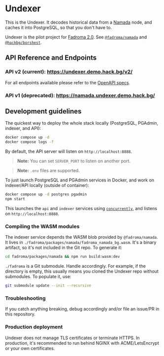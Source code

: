 # Undexer

This is the Undexer. It decodes historical data from a [Namada](https://namada.net/)
node, and caches it into PostgreSQL, so that you don't have to.

Undexer is the pilot project for [Fadroma 2.0](https://github.com/hackbg/fadroma/).
See [`@fadroma/namada`](https://github.com/hackbg/fadroma/tree/v2/packages/namada)
and [`@hackbg/borshest`](https://github.com/hackbg/toolbox/tree/main/borshest).

## API Reference and Endpoints

### API v2 (current):  https://undexer.demo.hack.bg/v2/

For all endpoints available please refer to the [OpenAPI specs](swagger.yaml).

### API v1 (deprecated): https://namada.undexer.demo.hack.bg/

## Development guidelines

The quickest way to deploy the whole stack locally
(PostgreSQL, PGAdmin, indexer, and API):

```bash
docker compose up -d
docker compose logs -f
```

By default, the API server will listen on `http://localhost:8888`.

> **Note:** You can set `SERVER_PORT` to listen on another port.

> **Note:** `.env` files are supported.

To just launch PostgreSQL and PGAdmin services in Docker, and
work on indexer/API locally (outside of container):

```bash
docker compose up -d postgres pgadmin
npm start
```

This launches the `api` and `indexer` services using [`concurrently`](https://www.npmjs.com/package/concurrently),
and listens on `http://localhost:8888`.

### Compiling the WASM modules

The indexer service depends the WASM blob provided by `@fadroma/namada`.
It lives in `./fadroma/packages/namada/fadroma_namada_bg.wasm`.
It's a binary artifact, so it's not included in the Git repo.
To generate it:

```bash
cd fadroma/packages/namada && npm run build:wasm:dev
```

`./fadroma` is a Git submodule. Handle accordingly. For example, if the directory is empty,
this usually means you cloned the Undexer repo without submodules. To populate it, use:

```bash
git submodule update --init --recursive
```

### Troubleshooting

If you catch anything breaking, debug accordingly
and/or file an issue/PR in this repository.

### Production deployment

Undexer does not manage TLS certificates or terminate HTTPS.
In production, it's recommended to run behind NGINX with ACME/LetsEncrypt
or your own certificates.
